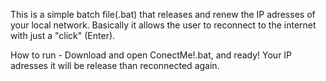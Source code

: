 This is a simple batch file(.bat) that releases and renew the IP adresses of your local network. Basically it allows the user to reconnect to the internet with just a "click" (Enter).

How to run - Download and open ConectMe!.bat, and ready! Your IP adresses it will be release than reconnected again.

